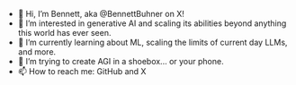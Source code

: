 - 👋 Hi, I’m Bennett, aka @BennettBuhner on X!
- 👀 I’m interested in generative AI and scaling its abilities beyond anything this world has ever seen.
- 🌱 I’m currently learning about ML, scaling the limits of current day LLMs, and more.
- 💞️ I’m trying to create AGI in a shoebox... or your phone.
- 📫 How to reach me: GitHub and X

<!---
BenItBuhner/BenItBuhner is a ✨ special ✨ repository because its `README.md` (this file) appears on your GitHub profile.
You can click the Preview link to take a look at your changes.
--->
